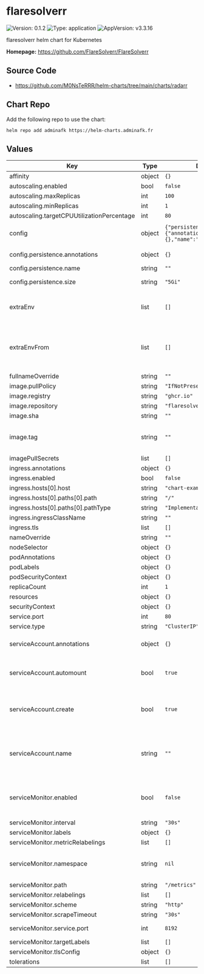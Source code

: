 # flaresolverr

![Version: 0.1.2](https://img.shields.io/badge/Version-0.1.2-informational?style=flat-square) ![Type: application](https://img.shields.io/badge/Type-application-informational?style=flat-square) ![AppVersion: v3.3.16](https://img.shields.io/badge/AppVersion-v3.3.16-informational?style=flat-square)

flaresolverr helm chart for Kubernetes

**Homepage:** <https://github.com/FlareSolverr/FlareSolverr>

## Source Code

* <https://github.com/M0NsTeRRR/helm-charts/tree/main/charts/radarr>

## Chart Repo

Add the following repo to use the chart:

```console
helm repo add adminafk https://helm-charts.adminafk.fr
```

## Values

| Key | Type | Default | Description |
|-----|------|---------|-------------|
| affinity | object | `{}` |  |
| autoscaling.enabled | bool | `false` |  |
| autoscaling.maxReplicas | int | `100` |  |
| autoscaling.minReplicas | int | `1` |  |
| autoscaling.targetCPUUtilizationPercentage | int | `80` |  |
| config | object | `{"persistence":{"annotations":{},"name":"","size":"5Gi"}}` | Creating PVC to store configuration |
| config.persistence.annotations | object | `{}` | Annotations for PVCs |
| config.persistence.name | string | `""` | Config name |
| config.persistence.size | string | `"5Gi"` | Size of persistent disk |
| extraEnv | list | `[]` | Environment variables to add to the flaresolverr pods |
| extraEnvFrom | list | `[]` | Environment variables from secrets or configmaps to add to the flaresolverr pods |
| fullnameOverride | string | `""` |  |
| image.pullPolicy | string | `"IfNotPresent"` |  |
| image.registry | string | `"ghcr.io"` |  |
| image.repository | string | `"flaresolverr/flaresolverr"` |  |
| image.sha | string | `""` |  |
| image.tag | string | `""` | Overrides the image tag whose default is the chart appVersion. |
| imagePullSecrets | list | `[]` |  |
| ingress.annotations | object | `{}` |  |
| ingress.enabled | bool | `false` |  |
| ingress.hosts[0].host | string | `"chart-example.local"` |  |
| ingress.hosts[0].paths[0].path | string | `"/"` |  |
| ingress.hosts[0].paths[0].pathType | string | `"ImplementationSpecific"` |  |
| ingress.ingressClassName | string | `""` |  |
| ingress.tls | list | `[]` |  |
| nameOverride | string | `""` |  |
| nodeSelector | object | `{}` |  |
| podAnnotations | object | `{}` |  |
| podLabels | object | `{}` |  |
| podSecurityContext | object | `{}` |  |
| replicaCount | int | `1` |  |
| resources | object | `{}` |  |
| securityContext | object | `{}` |  |
| service.port | int | `80` |  |
| service.type | string | `"ClusterIP"` |  |
| serviceAccount.annotations | object | `{}` | Annotations to add to the service account |
| serviceAccount.automount | bool | `true` | Automatically mount a ServiceAccount's API credentials? |
| serviceAccount.create | bool | `true` | Specifies whether a service account should be created |
| serviceAccount.name | string | `""` | If not set and create is true, a name is generated using the fullname template |
| serviceMonitor.enabled | bool | `false` | If true, a ServiceMonitor CRD is created for a prometheus operator |
| serviceMonitor.interval | string | `"30s"` |  |
| serviceMonitor.labels | object | `{}` |  |
| serviceMonitor.metricRelabelings | list | `[]` |  |
| serviceMonitor.namespace | string | `nil` | If set create the `ServiceMonitor` in an alternate namespace. |
| serviceMonitor.path | string | `"/metrics"` |  |
| serviceMonitor.relabelings | list | `[]` |  |
| serviceMonitor.scheme | string | `"http"` |  |
| serviceMonitor.scrapeTimeout | string | `"30s"` |  |
| serviceMonitor.service.port | int | `8192` | Metrics service port to scrape |
| serviceMonitor.targetLabels | list | `[]` |  |
| serviceMonitor.tlsConfig | object | `{}` |  |
| tolerations | list | `[]` |  |